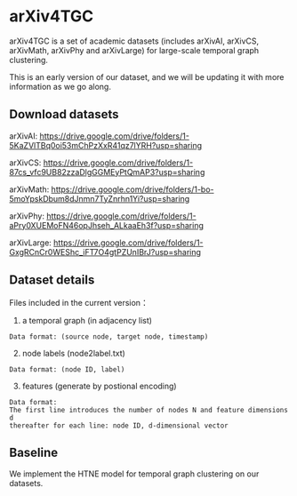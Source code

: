 # arXiv4TGC

arXiv4TGC is a set of academic datasets (includes arXivAI, arXivCS, arXivMath, arXivPhy and arXivLarge) for large-scale temporal graph clustering.

This is an early version of our dataset, and we will be updating it with more information as we go along.

## Download datasets

arXivAI: https://drive.google.com/drive/folders/1-5KaZVlTBq0oi53mChPzXxR41qz7lYRH?usp=sharing

arXivCS: https://drive.google.com/drive/folders/1-87cs_vfc9UB82zzaDlgGGMEyPtQmAP3?usp=sharing

arXivMath: https://drive.google.com/drive/folders/1-bo-5moYpskDbum8dJnmn7TyZnrhn1Yi?usp=sharing

arXivPhy: https://drive.google.com/drive/folders/1-aPry0XUEMoFN46opJhseh_ALkaaEh3f?usp=sharing

arXivLarge: https://drive.google.com/drive/folders/1-GxgRCnCr0WEShc_iFT7O4gtPZUnIBrJ?usp=sharing

## Dataset details

Files included in the current version：

1. a temporal graph (in adjacency list)

```
Data format: (source node, target node, timestamp)
```

2. node labels (node2label.txt)

```
Data format: (node ID, label)
```

3. features (generate by postional encoding)

```
Data format: 
The first line introduces the number of nodes N and feature dimensions d
thereafter for each line: node ID, d-dimensional vector
```

## Baseline

We implement the HTNE model for temporal graph clustering on our datasets.


